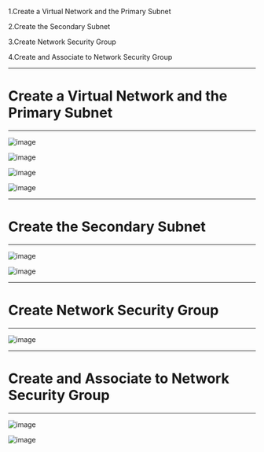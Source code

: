 



1.Create a Virtual Network and the Primary Subnet

2.Create the Secondary Subnet

3.Create Network Security Group

4.Create and Associate to Network Security Group





-----------------------------------------------------------------------------------------------------

# Create a Virtual Network and the Primary Subnet

-----------------------------------------------------------------------------------------------------

![image](https://user-images.githubusercontent.com/33985509/103044671-b124aa80-4581-11eb-8ea1-ff252dae04c4.png)

![image](https://user-images.githubusercontent.com/33985509/103044731-ec26de00-4581-11eb-9ccd-1aaaf5ac6ed3.png)

![image](https://user-images.githubusercontent.com/33985509/103044741-fcd75400-4581-11eb-9eb4-8a9042471b2f.png)

![image](https://user-images.githubusercontent.com/33985509/103044745-06f95280-4582-11eb-9794-3434f9fb7726.png)

-----------------------------------------------------------------------------------------------------

# Create the Secondary Subnet

-----------------------------------------------------------------------------------------------------

![image](https://user-images.githubusercontent.com/33985509/103044774-30b27980-4582-11eb-9e08-86acbe327259.png)

![image](https://user-images.githubusercontent.com/33985509/103044798-5049a200-4582-11eb-8b7e-9a52f14cea44.png)

-----------------------------------------------------------------------------------------------------

# Create Network Security Group

-------------------------------------------------------------------------------------------------------

![image](https://user-images.githubusercontent.com/33985509/103044881-9a328800-4582-11eb-8303-22dbc7aba443.png)
 
 -----------------------------------------------------------------------------------------------------

# Create and Associate to Network Security Group

-------------------------------------------------------------------------------------------------------



![image](https://user-images.githubusercontent.com/33985509/103044931-c9e19000-4582-11eb-8862-f9fd0cd4a2c4.png)

![image](https://user-images.githubusercontent.com/33985509/103045059-4d02e600-4583-11eb-84cc-a358358c38a4.png)
